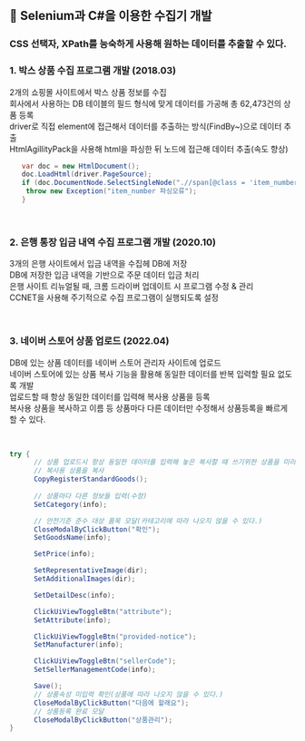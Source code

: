 <br>

## 📌 Selenium과 C#을 이용한 수집기 개발

### CSS 선택자, XPath를 능숙하게 사용해 원하는 데이터를 추출할 수 있다.

### 1. 박스 상품 수집 프로그램 개발 (2018.03)   

2개의 쇼핑몰 사이트에서 박스 상품 정보를 수집    
회사에서 사용하는 DB 테이블의 필드 형식에 맞게 데이터를 가공해 총 62,473건의 상품 등록    
driver로 직접 element에 접근해서 데이터를 추출하는 방식(FindBy~)으로 데이터 추출    
HtmlAgillityPack을 사용해 html을 파싱한 뒤 노드에 접근해 데이터 추출(속도 향상) 

``` C#
   var doc = new HtmlDocument();
   doc.LoadHtml(driver.PageSource);
   if (doc.DocumentNode.SelectSingleNode(".//span[@class = 'item_number']") == null) {
    throw new Exception("item_number 파싱오류");
   }
```
<br>

### 2. 은행 통장 입금 내역 수집 프로그램 개발 (2020.10)

3개의 은행 사이트에서 입금 내역을 수집헤 DB에 저장   
DB에 저장한 입금 내역을 기반으로 주문 데이터 입금 처리    
은행 사이트 리뉴얼될 때, 크롬 드라이버 업데이트 시 프로그램 수정 & 관리    
CCNET을 사용해 주기적으로 수집 프로그램이 실행되도록 설정    

<br>

### 3. 네이버 스토어 상품 업로드 (2022.04)

DB에 있는 상품 데이터를 네이버 스토어 관리자 사이트에 업로드  
네이버 스토어에 있는 상품 복사 기능을 활용해 동일한 데이터를 반복 입력할 필요 없도록 개발   
업로드할 때 항상 동일한 데이터를 입력해 복사용 상품을 등록    
복사용 상품을 복사하고 이름 등 상품마다 다른 데이터만 수정해서 상품등록을 빠르게 할 수 있다.   

<br>

``` C#
try {
      // 상품 업로드시 항상 동일한 데이터를 입력해 놓은 복사할 때 쓰기위한 상품을 미리 등록해 둠
      // 복사용 상품을 복사
      CopyRegisterStandardGoods();
      
      // 상품마다 다른 정보들 입력(수정)
      SetCategory(info);

      // 안전기준 준수 대상 품목 모달(카테고리에 따라 나오지 않을 수 있다.)
      CloseModalByClickButton("확인");
      SetGoodsName(info);

      SetPrice(info);

      SetRepresentativeImage(dir);
      SetAdditionalImages(dir);

      SetDetailDesc(info);

      ClickUiViewToggleBtn("attribute");
      SetAttribute(info);

      ClickUiViewToggleBtn("provided-notice");
      SetManufacturer(info);

      ClickUiViewToggleBtn("sellerCode");
      SetSellerManagementCode(info);

      Save();
      // 상품속성 미입력 확인(상품에 따라 나오지 않을 수 있다.)
      CloseModalByClickButton("다음에 할래요");
      // 상품등록 완료 모달
      CloseModalByClickButton("상품관리");
}
```
